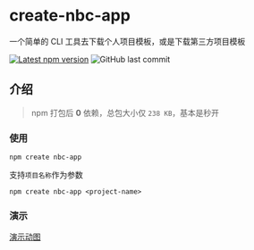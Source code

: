 # create-nbc-app

一个简单的 CLI 工具去下载个人项目模板，或是下载第三方项目模板

[![Latest npm version](https://img.shields.io/npm/v/create-nbc-app.svg)](https://www.npmjs.com/package/create-nbc-app)
![GitHub last commit](https://img.shields.io/github/last-commit/NiButCrazy/create-nbc-app?label=%E4%B8%8A%E6%AC%A1%E6%8F%90%E4%BA%A4)

## 介绍

> npm 打包后 **0** 依赖，总包大小仅 `238 KB`，基本是秒开

### 使用

```shell
npm create nbc-app
```

支持`项目名称`作为参数

```shell
npm create nbc-app <project-name>
```

### 演示

[演示动图](https://github.com/NiButCrazy/create-nbc-app/blob/master/public/snap/p1.gif)
